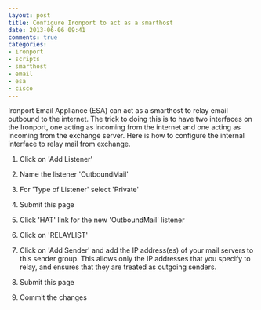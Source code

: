 ```yaml
---
layout: post
title: Configure Ironport to act as a smarthost
date: 2013-06-06 09:41
comments: true
categories:
- ironport
- scripts
- smarthost
- email
- esa
- cisco
---
```

Ironport Email Appliance (ESA) can act as a smarthost to relay email outbound to the internet. The trick to doing this is to have two interfaces on the Ironport, one acting as incoming from the internet and one acting as incoming from the exchange server. Here is how to configure the internal interface to relay mail from exchange.

1. Click on 'Add Listener'

2. Name the listener 'OutboundMail'

3. For 'Type of Listener' select 'Private'

4. Submit this page

5. Click 'HAT' link for the new 'OutboundMail' listener

6. Click on 'RELAYLIST'

7. Click on 'Add Sender' and add the IP address(es) of your mail servers to this sender group.  This allows only the IP addresses that you specify to relay, and ensures that they are treated as outgoing senders.

8. Submit this page

9. Commit the changes
